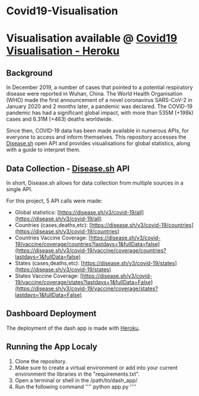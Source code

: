 # Covid19-Visualisation
# Visualisation available @ [Covid19 Visualisation - Heroku](https://covid19-visualisation-z.herokuapp.com)

## Background
In December 2019, a number of cases that pointed to a potential respiratory disease were reported in Wuhan, China. The World Health Organisation (WHO) made the first announcement of a novel coronavirus SARS-CoV-2 in January 2020 and 2 months later, a pandemic was declared. The COVID-19 pandemic has had a significant global impact, with more than 535M (+198k) cases and 6.31M (+463) deaths worldwide.

Since then, COVID-19 data has been made available in numerous APIs, for everyone to access and inform themselves. This repository accesses the [Disease.sh](https://github.com/disease-sh/API) open API and provides visualisations for global statistics, along with a guide to interpret them.

## Data Collection - [Disease.sh](https://github.com/disease-sh/API) API
In short, Disease.sh allows for data collection from multiple sources in a single API. 

For this project, 5 API calls were made:
- Global statistics: [https://disease.sh/v3/covid-19/all](https://disease.sh/v3/covid-19/all)
- Countries (cases,deaths,etc): [https://disease.sh/v3/covid-19/countries](https://disease.sh/v3/covid-19/countries)
- Countries Vaccine Coverage: [https://disease.sh/v3/covid-19/vaccine/coverage/countries?lastdays=1&fullData=false](https://disease.sh/v3/covid-19/vaccine/coverage/countries?lastdays=1&fullData=false)
- States (cases,deaths,etc): [https://disease.sh/v3/covid-19/states](https://disease.sh/v3/covid-19/states)
- States Vaccine Coverage: [https://disease.sh/v3/covid-19/vaccine/coverage/states?lastdays=1&fullData=False](https://disease.sh/v3/covid-19/vaccine/coverage/states?lastdays=1&fullData=False)

## Dashboard Deployment 
The deployment of the dash app is made with [Heroku](http://heroku.com). 

## Running the App Localy
1. Clone the repository.
2. Make sure to create a virtual environment or add into your current environment the libraries in the "requirements.txt".
3. Open a terminal or shell in the /path/to/dash_app/ 
4. Run the following command 
''''
python app.py
''''
